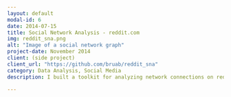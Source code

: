 ```yaml
---
layout: default
modal-id: 6
date: 2014-07-15
title: Social Network Analysis - reddit.com
img: reddit_sna.png
alt: "Image of a social network graph"
project-date: November 2014
client: (side project)
client_url: "https://github.com/bruab/reddit_sna"
category: Data Analysis, Social Media
description: I built a toolkit for analyzing network connections on reddit.com, in order to explore chance encounters between people of strongly differing ideologies.

---
```

